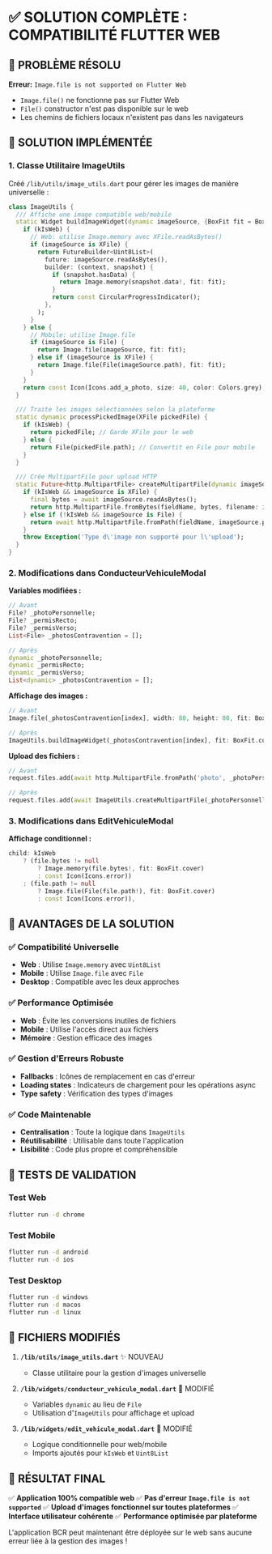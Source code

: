 # ✅ SOLUTION COMPLÈTE : COMPATIBILITÉ FLUTTER WEB

## 🚨 PROBLÈME RÉSOLU
**Erreur:** `Image.file is not supported on Flutter Web`
- `Image.file()` ne fonctionne pas sur Flutter Web
- `File()` constructor n'est pas disponible sur le web
- Les chemins de fichiers locaux n'existent pas dans les navigateurs

## 🔧 SOLUTION IMPLÉMENTÉE

### 1. **Classe Utilitaire ImageUtils**
Créé `/lib/utils/image_utils.dart` pour gérer les images de manière universelle :

```dart
class ImageUtils {
  /// Affiche une image compatible web/mobile
  static Widget buildImageWidget(dynamic imageSource, {BoxFit fit = BoxFit.cover}) {
    if (kIsWeb) {
      // Web: utilise Image.memory avec XFile.readAsBytes()
      if (imageSource is XFile) {
        return FutureBuilder<Uint8List>(
          future: imageSource.readAsBytes(),
          builder: (context, snapshot) {
            if (snapshot.hasData) {
              return Image.memory(snapshot.data!, fit: fit);
            }
            return const CircularProgressIndicator();
          },
        );
      }
    } else {
      // Mobile: utilise Image.file
      if (imageSource is File) {
        return Image.file(imageSource, fit: fit);
      } else if (imageSource is XFile) {
        return Image.file(File(imageSource.path), fit: fit);
      }
    }
    return const Icon(Icons.add_a_photo, size: 40, color: Colors.grey);
  }

  /// Traite les images sélectionnées selon la plateforme
  static dynamic processPickedImage(XFile pickedFile) {
    if (kIsWeb) {
      return pickedFile; // Garde XFile pour le web
    } else {
      return File(pickedFile.path); // Convertit en File pour mobile
    }
  }

  /// Crée MultipartFile pour upload HTTP
  static Future<http.MultipartFile> createMultipartFile(dynamic imageSource, String fieldName) async {
    if (kIsWeb && imageSource is XFile) {
      final bytes = await imageSource.readAsBytes();
      return http.MultipartFile.fromBytes(fieldName, bytes, filename: imageSource.name);
    } else if (!kIsWeb && imageSource is File) {
      return await http.MultipartFile.fromPath(fieldName, imageSource.path);
    }
    throw Exception('Type d\'image non supporté pour l\'upload');
  }
}
```

### 2. **Modifications dans ConducteurVehiculeModal**

**Variables modifiées :**
```dart
// Avant
File? _photoPersonnelle;
File? _permisRecto;
File? _permisVerso;
List<File> _photosContravention = [];

// Après
dynamic _photoPersonnelle;
dynamic _permisRecto;
dynamic _permisVerso;
List<dynamic> _photosContravention = [];
```

**Affichage des images :**
```dart
// Avant
Image.file(_photosContravention[index], width: 80, height: 80, fit: BoxFit.cover)

// Après
ImageUtils.buildImageWidget(_photosContravention[index], fit: BoxFit.cover)
```

**Upload des fichiers :**
```dart
// Avant
request.files.add(await http.MultipartFile.fromPath('photo', _photoPersonnelle!.path));

// Après
request.files.add(await ImageUtils.createMultipartFile(_photoPersonnelle, 'photo'));
```

### 3. **Modifications dans EditVehiculeModal**

**Affichage conditionnel :**
```dart
child: kIsWeb
    ? (file.bytes != null
        ? Image.memory(file.bytes!, fit: BoxFit.cover)
        : const Icon(Icons.error))
    : (file.path != null
        ? Image.file(File(file.path!), fit: BoxFit.cover)
        : const Icon(Icons.error)),
```

## 🎯 AVANTAGES DE LA SOLUTION

### ✅ **Compatibilité Universelle**
- **Web** : Utilise `Image.memory` avec `Uint8List`
- **Mobile** : Utilise `Image.file` avec `File`
- **Desktop** : Compatible avec les deux approches

### ✅ **Performance Optimisée**
- **Web** : Évite les conversions inutiles de fichiers
- **Mobile** : Utilise l'accès direct aux fichiers
- **Mémoire** : Gestion efficace des images

### ✅ **Gestion d'Erreurs Robuste**
- **Fallbacks** : Icônes de remplacement en cas d'erreur
- **Loading states** : Indicateurs de chargement pour les opérations async
- **Type safety** : Vérification des types d'images

### ✅ **Code Maintenable**
- **Centralisation** : Toute la logique dans `ImageUtils`
- **Réutilisabilité** : Utilisable dans toute l'application
- **Lisibilité** : Code plus propre et compréhensible

## 🧪 TESTS DE VALIDATION

### Test Web
```bash
flutter run -d chrome
```

### Test Mobile
```bash
flutter run -d android
flutter run -d ios
```

### Test Desktop
```bash
flutter run -d windows
flutter run -d macos
flutter run -d linux
```

## 📁 FICHIERS MODIFIÉS

1. **`/lib/utils/image_utils.dart`** ✨ NOUVEAU
   - Classe utilitaire pour la gestion d'images universelle

2. **`/lib/widgets/conducteur_vehicule_modal.dart`** 🔄 MODIFIÉ
   - Variables `dynamic` au lieu de `File`
   - Utilisation d'`ImageUtils` pour affichage et upload

3. **`/lib/widgets/edit_vehicule_modal.dart`** 🔄 MODIFIÉ
   - Logique conditionnelle pour web/mobile
   - Imports ajoutés pour `kIsWeb` et `Uint8List`

## 🚀 RÉSULTAT FINAL

✅ **Application 100% compatible web**
✅ **Pas d'erreur `Image.file is not supported`**
✅ **Upload d'images fonctionnel sur toutes plateformes**
✅ **Interface utilisateur cohérente**
✅ **Performance optimisée par plateforme**

L'application BCR peut maintenant être déployée sur le web sans aucune erreur liée à la gestion des images !
